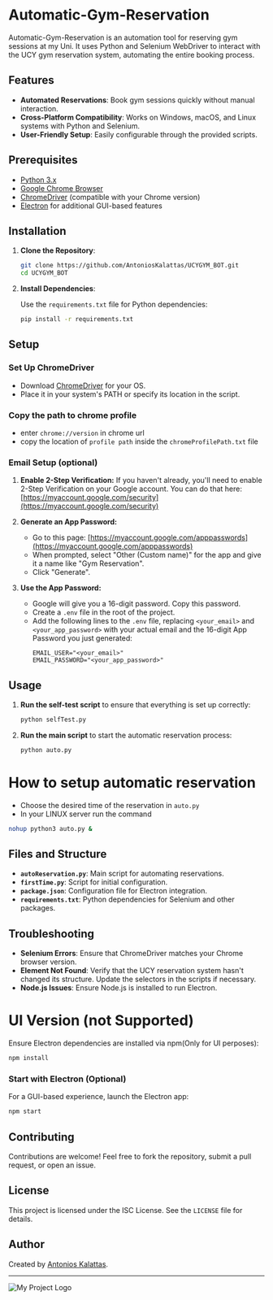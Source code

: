 # Automatic-Gym-Reservation


Automatic-Gym-Reservation is an automation tool for reserving gym sessions at my Uni. It uses Python and Selenium WebDriver to interact with the UCY gym reservation system, automating the entire booking process.

## Features

- **Automated Reservations**: Book gym sessions quickly without manual interaction.
- **Cross-Platform Compatibility**: Works on Windows, macOS, and Linux systems with Python and Selenium.
- **User-Friendly Setup**: Easily configurable through the provided scripts.

## Prerequisites

- [Python 3.x](https://www.python.org/downloads/)
- [Google Chrome Browser](https://www.google.com/chrome/)
- [ChromeDriver](https://sites.google.com/chromium.org/driver/) (compatible with your Chrome version)
- [Electron](https://www.electronjs.org/) for additional GUI-based features

## Installation

1. **Clone the Repository**:

   ```bash
   git clone https://github.com/AntoniosKalattas/UCYGYM_BOT.git
   cd UCYGYM_BOT
   ```

2. **Install Dependencies**:

   Use the `requirements.txt` file for Python dependencies:

   ```bash
   pip install -r requirements.txt
   ```

## Setup

### Set Up ChromeDriver

- Download [ChromeDriver](https://googlechromelabs.github.io/chrome-for-testing/) for your OS.
- Place it in your system's PATH or specify its location in the script.

### Copy the path to chrome profile

- enter `chrome://version` in chrome url
- copy the location of `profile path` inside the `chromeProfilePath.txt` file

### Email Setup (optional)

1.  **Enable 2-Step Verification:** If you haven't already, you'll need to enable 2-Step Verification on your Google account. You can do that here: [https://myaccount.google.com/security](https://myaccount.google.com/security)

2.  **Generate an App Password:**
    *   Go to this page: [https://myaccount.google.com/apppasswords](https://myaccount.google.com/apppasswords)
    *   When prompted, select "Other (Custom name)" for the app and give it a name like "Gym Reservation".
    *   Click "Generate".

3.  **Use the App Password:**
    *   Google will give you a 16-digit password. Copy this password.
    *   Create a `.env` file in the root of the project.
    *   Add the following lines to the `.env` file, replacing `<your_email>` and `<your_app_password>` with your actual email and the 16-digit App Password you just generated:
        ```
        EMAIL_USER="<your_email>"
        EMAIL_PASSWORD="<your_app_password>"
        ```

## Usage

1.  **Run the self-test script** to ensure that everything is set up correctly:
    ```bash
    python selfTest.py
    ```
2.  **Run the main script** to start the automatic reservation process:
    ```bash
    python auto.py
    ```

    
# How to setup automatic reservation
   - Choose the desired time of the reservation in `auto.py`
   - In your LINUX server run the command
```bash
nohup python3 auto.py &
```

## Files and Structure

- **`autoReservation.py`**: Main script for automating reservations.
- **`firstTime.py`**: Script for initial configuration.
- **`package.json`**: Configuration file for Electron integration.
- **`requirements.txt`**: Python dependencies for Selenium and other packages.

## Troubleshooting

- **Selenium Errors**: Ensure that ChromeDriver matches your Chrome browser version.
- **Element Not Found**: Verify that the UCY reservation system hasn't changed its structure. Update the selectors in the scripts if necessary.
- **Node.js Issues**: Ensure Node.js is installed to run Electron.

# UI Version (not Supported)

   Ensure Electron dependencies are installed via npm(Only for UI perposes):

   ```bash
   npm install
   ```

### Start with Electron (Optional)

For a GUI-based experience, launch the Electron app:

```bash
npm start
```


## Contributing

Contributions are welcome! Feel free to fork the repository, submit a pull request, or open an issue.

## License

This project is licensed under the ISC License. See the `LICENSE` file for details.

## Author

Created by [Antonios Kalattas](https://github.com/AntoniosKalattas).

---
![My Project Logo](https://github.com/AntoniosKalattas/UCYGYM_BOT/blob/main/img/mainScreen.png)
